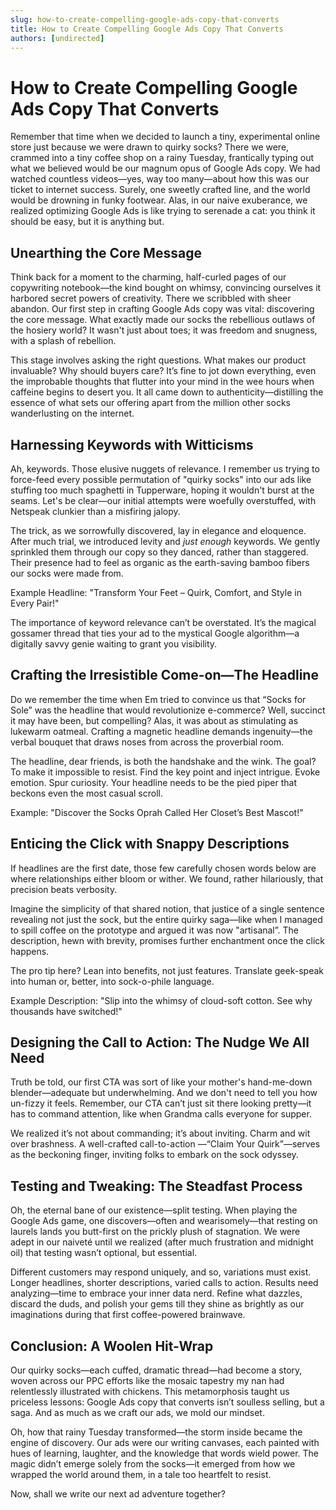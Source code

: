```yaml
---
slug: how-to-create-compelling-google-ads-copy-that-converts
title: How to Create Compelling Google Ads Copy That Converts
authors: [undirected]
---
```


# How to Create Compelling Google Ads Copy That Converts

Remember that time when we decided to launch a tiny, experimental online store just because we were drawn to quirky socks? There we were, crammed into a tiny coffee shop on a rainy Tuesday, frantically typing out what we believed would be our magnum opus of Google Ads copy. We had watched countless videos—yes, way too many—about how this was our ticket to internet success. Surely, one sweetly crafted line, and the world would be drowning in funky footwear. Alas, in our naive exuberance, we realized optimizing Google Ads is like trying to serenade a cat: you think it should be easy, but it is anything but.

## Unearthing the Core Message

Think back for a moment to the charming, half-curled pages of our copywriting notebook—the kind bought on whimsy, convincing ourselves it harbored secret powers of creativity. There we scribbled with sheer abandon. Our first step in crafting Google Ads copy was vital: discovering the core message. What exactly made our socks the rebellious outlaws of the hosiery world? It wasn't just about toes; it was freedom and snugness, with a splash of rebellion.

This stage involves asking the right questions. What makes our product invaluable? Why should buyers care? It’s fine to jot down everything, even the improbable thoughts that flutter into your mind in the wee hours when caffeine begins to desert you. It all came down to authenticity—distilling the essence of what sets our offering apart from the million other socks wanderlusting on the internet.

## Harnessing Keywords with Witticisms

Ah, keywords. Those elusive nuggets of relevance. I remember us trying to force-feed every possible permutation of "quirky socks" into our ads like stuffing too much spaghetti in Tupperware, hoping it wouldn't burst at the seams. Let's be clear—our initial attempts were woefully overstuffed, with Netspeak clunkier than a misfiring jalopy.

The trick, as we sorrowfully discovered, lay in elegance and eloquence. After much trial, we introduced levity and *just enough* keywords. We gently sprinkled them through our copy so they danced, rather than staggered. Their presence had to feel as organic as the earth-saving bamboo fibers our socks were made from.


Example Headline: "Transform Your Feet – Quirk, Comfort, and Style in Every Pair!" 


The importance of keyword relevance can’t be overstated. It’s the magical gossamer thread that ties your ad to the mystical Google algorithm—a digitally savvy genie waiting to grant you visibility.

## Crafting the Irresistible Come-on—The Headline

Do we remember the time when Em tried to convince us that “Socks for Sole” was the headline that would revolutionize e-commerce? Well, succinct it may have been, but compelling? Alas, it was about as stimulating as lukewarm oatmeal. Crafting a magnetic headline demands ingenuity—the verbal bouquet that draws noses from across the proverbial room.

The headline, dear friends, is both the handshake and the wink. The goal? To make it impossible to resist. Find the key point and inject intrigue. Evoke emotion. Spur curiosity. Your headline needs to be the pied piper that beckons even the most casual scroll. 


Example: "Discover the Socks Oprah Called Her Closet’s Best Mascot!"


## Enticing the Click with Snappy Descriptions

If headlines are the first date, those few carefully chosen words below are where relationships either bloom or wither. We found, rather hilariously, that precision beats verbosity. 

Imagine the simplicity of that shared notion, that justice of a single sentence revealing not just the sock, but the entire quirky saga—like when I managed to spill coffee on the prototype and argued it was now "artisanal”. The description, hewn with brevity, promises further enchantment once the click happens.

The pro tip here? Lean into benefits, not just features. Translate geek-speak into human or, better, into sock-o-phile language.


Example Description: "Slip into the whimsy of cloud-soft cotton. See why thousands have switched!"


## Designing the Call to Action: The Nudge We All Need

Truth be told, our first CTA was sort of like your mother's hand-me-down blender—adequate but underwhelming. And we don't need to tell you how un-fizzy it feels. Remember, our CTA can’t just sit there looking pretty—it has to command attention, like when Grandma calls everyone for supper. 

We realized it’s not about commanding; it’s about inviting. Charm and wit over brashness. A well-crafted call-to-action —“Claim Your Quirk”—serves as the beckoning finger, inviting folks to embark on the sock odyssey.

## Testing and Tweaking: The Steadfast Process

Oh, the eternal bane of our existence—split testing. When playing the Google Ads game, one discovers—often and wearisomely—that resting on laurels lands you butt-first on the prickly plush of stagnation. We were adept in our naiveté until we realized (after much frustration and midnight oil) that testing wasn’t optional, but essential.

Different customers may respond uniquely, and so, variations must exist. Longer headlines, shorter descriptions, varied calls to action. Results need analyzing—time to embrace your inner data nerd. Refine what dazzles, discard the duds, and polish your gems till they shine as brightly as our imaginations during that first coffee-powered brainwave.

## Conclusion: A Woolen Hit-Wrap

Our quirky socks—each cuffed, dramatic thread—had become a story, woven across our PPC efforts like the mosaic tapestry my nan had relentlessly illustrated with chickens. This metamorphosis taught us priceless lessons: Google Ads copy that converts isn’t soulless selling, but a saga. And as much as we craft our ads, we mold our mindset.

Oh, how that rainy Tuesday transformed—the storm inside became the engine of discovery. Our ads were our writing canvases, each painted with hues of learning, laughter, and the knowledge that words wield power. The magic didn’t emerge solely from the socks—it emerged from how we wrapped the world around them, in a tale too heartfelt to resist.

Now, shall we write our next ad adventure together?